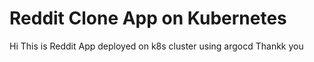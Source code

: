# Reddit Clone App on Kubernetes
Hi This is Reddit App deployed on k8s cluster using argocd
Thankk you





